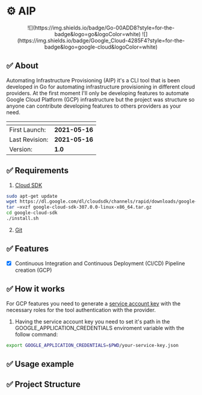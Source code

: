 # :gear: AIP

<p align="center">
![](https://img.shields.io/badge/Go-00ADD8?style=for-the-badge&logo=go&logoColor=white)
![](https://img.shields.io/badge/Google_Cloud-4285F4?style=for-the-badge&logo=google-cloud&logoColor=white)
</p>

## :white_check_mark: About
Automating Infrastructure Provisioning (AIP) it's a CLI tool that is been developed in Go for automating infrastructure provisioning in different cloud providers. At the first moment I'll only be developing features to automate Google Cloud Platform (GCP) infrastructure but the project was structure so anyone can contribute developing features to others providers as your need.

| <!-- --> | <!-- --> | 
--------------- |  ---------------
First Launch:   | **2021-05-16**    
Last Revision:  | **2021-05-16**    
Version:        | **1.0**

## :white_check_mark: Requirements

1. [Cloud SDK](https://cloud.google.com/sdk)

```bash
sudo apt-get update
wget https://dl.google.com/dl/cloudsdk/channels/rapid/downloads/google-cloud-sdk-307.0.0-linux-x86_64.tar.gz
tar –xvzf google-cloud-sdk-307.0.0-linux-x86_64.tar.gz
cd google-cloud-sdk
./install.sh

```

2. [Git](https://git-scm.com/about)

## :white_check_mark: Features

- [x] Continuous Integration and Continuous Deployment (CI/CD) Pipeline creation (GCP)


## :white_check_mark: How it works

For GCP features you need to generate a [service account key](https://cloud.google.com/iam/docs/creating-managing-service-account-keys) with the necessary roles for the tool authentication with the provider. 

1. Having the service account key you need to set it's path in the GOOGLE_APPLICATION_CREDENTIALS enviroment variable with the follow command:

```bash
export GOOGLE_APPLICATION_CREDENTIALS=$PWD/your-service-key.json
```

## :white_check_mark: Usage example


## :white_check_mark: Project Structure
